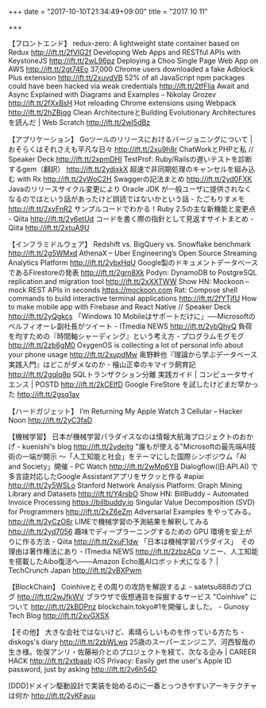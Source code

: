 +++
date = "2017-10-10T21:34:49+09:00"
title = "2017 10 11"

+++

【フロントエンド】
redux-zero: A lightweight state container based on Redux http://ift.tt/2fVlG2f
Developing Web Apps and RESTful APIs with KeystoneJS http://ift.tt/2wL96pz
Deploying a Choo Single Page Web App on AWS http://ift.tt/2gt74Eo
37,000 Chrome users downloaded a fake Adblock Plus extension http://ift.tt/2xuvdVB
52% of all JavaScript npm packages could have been hacked via weak credentials http://ift.tt/2tfFlia
Await and Async Explained with Diagrams and Examples – Nikolay Grozev http://ift.tt/2fXxBsH
Hot reloading Chrome extensions using Webpack http://ift.tt/2hZBjqg
Clean ArchitectureとBuilding Evolutionary Architecturesを読んだ | Web Scratch http://ift.tt/2wI5dBz

【アプリケーション】
Goツールのリリースにおけるバージョニングについて | おそらくはそれさえも平凡な日々 http://ift.tt/2xu9h8r
ChatWorkとPHPと私 // Speaker Deck http://ift.tt/2xpmDHI
TestProf: Ruby/Railsの遅いテストを診断するgem（翻訳） http://ift.tt/2ydixkX
超速で非同期処理のキャンセルを組み込む with Rx http://ift.tt/2yWoC2H
Swaggerの記法まとめ http://ift.tt/2yd0FXK
Javaのリリースサイクル変更により Oracle JDK が一般ユーザに提供されなくなるのではという話があったけど誤読ではないかという話 - たごもりすメモ http://ift.tt/2xvFnR2
サンプルコードでわかる！Ruby 2.5の主な新機能と変更点 - Qiita http://ift.tt/2y6etUd
コードを書く際の指針として見返すサイトまとめ - Qiita http://ift.tt/2xtuA9U

【インフラミドルウェア】
Redshift vs. BigQuery vs. Snowflake benchmark http://ift.tt/2g5WMxd
AthenaX – Uber Engineering’s Open Source Streaming Analytics Platform http://ift.tt/2ybxHqU
Google製のドキュメントデータベースであるFirestoreの発表 http://ift.tt/2grn8Xk
Podyn: DynamoDB to PostgreSQL replication and migration tool http://ift.tt/2xXXTWW
Show HN: Mockoon – mock REST APIs in seconds https://mockoon.com
Rat: Compose shell commands to build interactive terminal applications http://ift.tt/2fYTjfU
How to make mobile app with Firebase and React Native // Speaker Deck http://ift.tt/2yQgkcs
「Windows 10 Mobileはサポートだけに」──Microsoftのベルフィオーレ副社長がツイート - ITmedia NEWS http://ift.tt/2ybQhyQ
負荷を均すための『時間軸シャーディング』という考え方 - プログラムモグモグ http://ift.tt/2zb6gM0
OxygenOS is collecting a lot of personal info about your phone usage http://ift.tt/2xupdMw
奥野幹也『理論から学ぶデータベース実践入門』はどこがダメなのか - 檜山正幸のキマイラ飼育記 http://ift.tt/2gqlq8p
SQLトランザクション分離 実践ガイド | コンピュータサイエンス | POSTD http://ift.tt/2kCEIfD
Google FireStore を試したけどまだ早かった http://ift.tt/2gsq1av

【ハードガジェット】
I’m Returning My Apple Watch 3 Cellular – Hacker Noon http://ift.tt/2yC3faD

【機械学習】
日本が機械学習パラダイスなのは情報大航海プロジェクトのおかげ - kuenishi's blog http://ift.tt/2ydejtg
"誰もが使える"Microsoftの最先端AI技術の一端が開示 ～「人工知能と社会」をテーマにした国際シンポジウム「AI and Society」開催 - PC Watch http://ift.tt/2wMp6YB
Dialogflow(旧:API.AI) で多言語対応したGoogle Assistantアプリをサクッと作る #apiai http://ift.tt/2y5WSLo
Stanford Network Analysis Platform: Graph Mining Library and Datasets http://ift.tt/Y4rsbO
Show HN: BillBuddy – Automated Invoice Processing https://billbuddy.io
Singular Value Decomposition (SVD) for Programmers http://ift.tt/2xZ6eZm
Adversarial Examples をやってみる。 http://ift.tt/2yCzO8r
LIMEで機械学習の予測結果を解釈してみる http://ift.tt/2yd7056
趣味でディープラーニングするための GPU 環境を安上がりに作る方法 - Qiita http://ift.tt/2xuF1dw
「日本は機械学習パラダイス」　その理由は著作権法にあり - ITmedia NEWS http://ift.tt/2zbzACq
ソニー、人工知能を搭載したAibo復活へ――Amazon Echo風AIロボット犬になる？ | TechCrunch Japan http://ift.tt/2yBXPwm

【BlockChain】
Coinhiveとその周りの攻防を解説するよ - satetsu888のブログ http://ift.tt/2wJfkWV
ブラウザで仮想通貨を採掘するサービス "Coinhive" について http://ift.tt/2kBDPnz
blockchain.tokyo#1を開催しました。 - Gunosy Tech Blog http://ift.tt/2xvGXSX

【その他】
大きな会社ではないけど、素晴らしいものを作っている方たち - diskogs's diary http://ift.tt/2zbWLwq
25歳のスーパーエンジニア、河西智哉の生き様。佐俣アンリ・佐藤裕介とのプロジェクトを経て、次なる企み | CAREER HACK http://ift.tt/2xtbaab
iOS Privacy: Easily get the user's Apple ID password, just by asking http://ift.tt/2y6h54D




[DDD]ドメイン駆動設計で実装を始めるのに一番とっつきやすいアーキテクチャは何か http://ift.tt/2yKFauu

